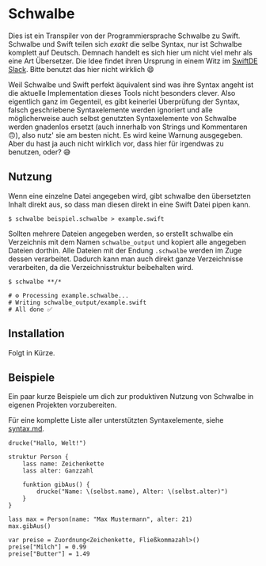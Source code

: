 # Schwalbe

Dies ist ein Transpiler von der Programmiersprache Schwalbe zu Swift. Schwalbe und Swift teilen sich _exakt_ die selbe Syntax, nur ist Schwalbe komplett auf Deutsch. Demnach handelt es sich hier um nicht viel mehr als eine Art Übersetzer. Die Idee findet ihren Ursprung in einem Witz im [SwiftDE Slack](http://slack.swiftde.net). Bitte benutzt das hier nicht wirklich 😄

Weil Schwalbe und Swift perfekt äquivalent sind was ihre Syntax angeht ist die aktuelle Implementation dieses Tools nicht besonders clever. Also eigentlich ganz im Gegenteil, es gibt keinerlei Überprüfung der Syntax, falsch geschriebene Syntaxelemente werden ignoriert und alle möglicherweise auch selbst genutzten Syntaxelemente von Schwalbe werden gnadenlos ersetzt (auch innerhalb von Strings und Kommentaren 🙃), also nutz' sie am besten nicht. Es wird keine Warnung ausgegeben. Aber du hast ja auch nicht wirklich vor, dass hier für irgendwas zu benutzen, oder? 😅

## Nutzung

Wenn eine einzelne Datei angegeben wird, gibt schwalbe den übersetzten Inhalt direkt aus, so dass man diesen direkt in eine Swift Datei pipen kann.

```
$ schwalbe beispiel.schwalbe > example.swift
```

Sollten mehrere Dateien angegeben werden, so erstellt schwalbe ein Verzeichnis mit dem Namen `schwalbe_output` und kopiert alle angegeben Dateien dorthin. Alle Dateien mit der Endung `.schwalbe` werden im Zuge dessen verarbeitet. Dadurch kann man auch direkt ganze Verzeichnisse verarbeiten, da die Verzeichnisstruktur beibehalten wird.

```
$ schwalbe **/*

# ⚙️ Processing example.schwalbe...
# Writing schwalbe_output/example.swift
# All done ✅
```

## Installation

Folgt in Kürze.

## Beispiele

Ein paar kurze Beispiele um dich zur produktiven Nutzung von Schwalbe in eigenen Projekten vorzubereiten.

Für eine komplette Liste aller unterstützten Syntaxelemente, siehe [syntax.md](https://github.com/kiliankoe/schwalbe/blob/master/syntax.md).

```schwalbe
drucke("Hallo, Welt!")
```

```schwalbe
struktur Person {
	lass name: Zeichenkette
	lass alter: Ganzzahl

	funktion gibAus() {
		drucke("Name: \(selbst.name), Alter: \(selbst.alter)")
	}
}

lass max = Person(name: "Max Mustermann", alter: 21)
max.gibAus()
```

```schwalbe
var preise = Zuordnung<Zeichenkette, Fließkommazahl>()
preise["Milch"] = 0.99
preise["Butter"] = 1.49
```
